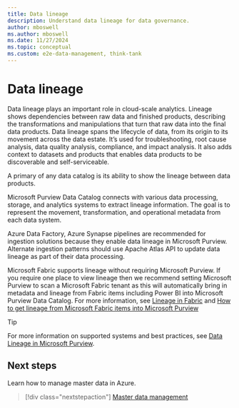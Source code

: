 ```yaml
---
title: Data lineage
description: Understand data lineage for data governance.
author: mboswell
ms.author: mboswell
ms.date: 11/27/2024
ms.topic: conceptual
ms.custom: e2e-data-management, think-tank
---
```


# Data lineage

Data lineage plays an important role in cloud-scale analytics. Lineage shows dependencies between raw data and finished products, describing the transformations and manipulations that turn that raw data into the final data products. Data lineage spans the lifecycle of data, from its origin to its movement across the data estate. It’s used for troubleshooting, root cause analysis, data quality analysis, compliance, and impact analysis. It also adds context to datasets and products that enables data products to be discoverable and self-serviceable.

A primary of any data catalog is its ability to show the lineage between data products.

Microsoft Purview Data Catalog connects with various data processing, storage, and analytics systems to extract lineage information. The goal is to represent the movement, transformation, and operational metadata from each data system.

Azure Data Factory, Azure Synapse pipelines are recommended for ingestion solutions because they enable data lineage in Microsoft Purview. Alternate ingestion patterns should use Apache Atlas API to update data lineage as part of their data processing.

Microsoft Fabric supports lineage without requiring Microsoft Purview. If you require one place to view lineage then we recommend setting Microsoft Purview to scan a Microsoft Fabric tenant as this will automatically bring in metadata and lineage from Fabric items including Power BI into Microsoft Purview Data Catalog. For more information, see [Lineage in Fabric](/fabric/governance/lineage) and [How to get lineage from Microsoft Fabric items into Microsoft Purview](/purview/how-to-lineage-fabric)

> [!TIP]
> For more information on supported systems and best practices, see [Data Lineage in Microsoft Purview](/purview/concept-data-lineage).

## Next steps

Learn how to manage master data in Azure.

> [!div class="nextstepaction"]
> [Master data management](govern-master-data.md)
